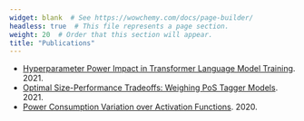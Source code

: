```yaml
---
widget: blank  # See https://wowchemy.com/docs/page-builder/
headless: true  # This file represents a page section.
weight: 20  # Order that this section will appear.
title: "Publications"
---
```


* [Hyperparameter Power Impact in Transformer Language Model Training](/publication/transformerpower). 2021.
* [Optimal Size-Performance Tradeoffs: Weighing PoS Tagger Models](/publication/weighing-pos/). 2021.
* [Power Consumption Variation over Activation Functions](/publication/powerconsumptionvariationoveractivationfunctions/). 2020.